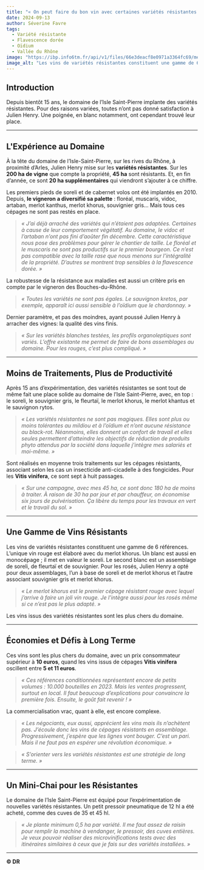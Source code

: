 ```yaml
---
title: "« On peut faire du bon vin avec certaines variétés résistantes »"
date: 2024-09-13
author: Séverine Favre
tags:
  - Variété résistante
  - Flavescence dorée
  - Oïdium
  - Vallée du Rhône
image: "https://ibp.info6tm.fr/api/v1/files/66e3deacf8e0971a3364fc69/methodes/pag_article/image.jpg"
image_alt: "Les vins de variétés résistantes constituent une gamme de 6 références au domaine de l'Isle-Saint-Pierre."
---
```


## Introduction

Depuis bientôt 15 ans, le domaine de l’Isle Saint-Pierre implante des variétés résistantes. Pour des raisons variées, toutes n’ont pas donné satisfaction à Julien Henry. Une poignée, en blanc notamment, ont cependant trouvé leur place.

---

## L'Expérience au Domaine

À la tête du domaine de l’Isle-Saint-Pierre, sur les rives du Rhône, à proximité d’Arles, Julien Henry mise sur les **variétés résistantes**. Sur les **200 ha de vigne** que compte la propriété, **45 ha** sont résistants. Et, en fin d’année, ce sont **20 ha supplémentaires** qui viendront s’ajouter à ce chiffre.

Les premiers pieds de soreli et de cabernet volos ont été implantés en 2010. Depuis, **le vigneron a diversifié sa palette** : floréal, muscaris, vidoc, artaban, merlot kanthus, merlot khorus, souvignier gris… Mais tous ces cépages ne sont pas restés en place.

> _« J’ai déjà arraché des variétés qui n’étaient pas adaptées. Certaines à cause de leur comportement végétatif. Au domaine, le vidoc et l’artaban n’ont pas fini d’aoûter fin décembre. Cette caractéristique nous pose des problèmes pour gérer le chantier de taille. Le floréal et le muscaris ne sont pas productifs sur le premier bourgeon. Ce n’est pas compatible avec la taille rase que nous menons sur l’intégralité de la propriété. D’autres se montrent trop sensibles à la flavescence dorée. »_

La robustesse de la résistance aux maladies est aussi un critère pris en compte par le vigneron des Bouches-du-Rhône.  
> _« Toutes les variétés ne sont pas égales. Le sauvignon kretos, par exemple, apparaît ici aussi sensible à l’oïdium que le chardonnay. »_

Dernier paramètre, et pas des moindres, ayant poussé Julien Henry à arracher des vignes: la qualité des vins finis.  
> _« Sur les variétés blanches testées, les profils organoleptiques sont variés. L’offre existante me permet de faire de bons assemblages au domaine. Pour les rouges, c’est plus compliqué. »_

---

## Moins de Traitements, Plus de Productivité

Après 15 ans d’expérimentation, des variétés résistantes se sont tout de même fait une place solide au domaine de l’Isle Saint-Pierre, avec, en top : le soreli, le souvignier gris, le fleurtaï, le merlot khorus, le merlot khantus et le sauvignon rytos.

> _« Les variétés résistantes ne sont pas magiques. Elles sont plus ou moins tolérantes au mildiou et à l’oïdium et n’ont aucune résistance au black-rot. Néanmoins, elles donnent un confort de travail et elles seules permettent d’atteindre les objectifs de réduction de produits phyto attendus par la société dans laquelle j’intègre mes salariés et moi-même. »_

Sont réalisés en moyenne trois traitements sur les cépages résistants, associant selon les cas un insecticide anti-cicadelle à des fongicides. Pour les **Vitis vinifera**, ce sont sept à huit passages.  
> _« Sur une campagne, avec mes 45 ha, ce sont donc 180 ha de moins à traiter. À raison de 30 ha par jour et par chauffeur, on économise six jours de pulvérisation. Ça libère du temps pour les travaux en vert et le travail du sol. »_

---

## Une Gamme de Vins Résistants

Les vins de variétés résistantes constituent une gamme de 6 références. L’unique vin rouge est élaboré avec du merlot khorus. Un blanc est aussi en monocépage ; il met en valeur le soreli. Le second blanc est un assemblage de soreli, de fleurtaï et de souvignier. Pour les rosés, Julien Henry a opté pour deux assemblages, l’un à base de soreli et de merlot khorus et l’autre associant souvignier gris et merlot khorus.

> _« Le merlot khorus est le premier cépage résistant rouge avec lequel j’arrive à faire un joli vin rouge. Je l’intègre aussi pour les rosés même si ce n’est pas le plus adapté. »_

Les vins issus des variétés résistantes sont les plus chers du domaine.

---

## Économies et Défis à Long Terme

Ces vins sont les plus chers du domaine, avec un prix consommateur supérieur à **10 euros**, quand les vins issus de cépages **Vitis vinifera** oscillent entre **5 et 11 euros**.  
> _« Ces références conditionnées représentent encore de petits volumes : 10.000 bouteilles en 2023. Mais les ventes progressent, surtout en local. Il faut beaucoup d’explications pour convaincre la première fois. Ensuite, le goût fait revenir ! »_

La commercialisation vrac, quant à elle, est encore complexe.  
> _« Les négociants, eux aussi, apprécient les vins mais ils n’achètent pas. J’écoule donc les vins de cépages résistants en assemblage. Progressivement, j’espère que les lignes vont bouger. C’est un pari. Mais il ne faut pas en espérer une révolution économique. »_

> _« S’orienter vers les variétés résistantes est une stratégie de long terme. »_

---

## Un Mini-Chai pour les Résistantes

Le domaine de l’Isle Saint-Pierre est équipé pour l’expérimentation de nouvelles variétés résistantes. Un petit pressoir pneumatique de 12 hl a été acheté, comme des cuves de 35 et 45 hl.  
> _« Je plante minimum 0,5 ha par variété. Il me faut assez de raisin pour remplir la machine à vendanger, le pressoir, des cuves entières. Je veux pouvoir réaliser des microvinifications tests avec des itinéraires similaires à ceux que je fais sur des variétés installées. »_

---

**© DR**
